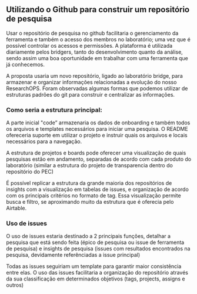 ## Utilizando o Github para construir um repositório de pesquisa
    
Usar o repositório de pesquisa no github facilitaria o gerenciamento da ferramenta e também o acesso dos membros no laboratório; uma vez que é possível controlar os acessos e permissões. A plataforma é utilizada diariamente pelos bridgers, tanto do desenvolvimento quanto da análise, sendo assim uma boa oportunidade em trabalhar com uma ferramenta que já conhecemos.
    
A proposta usaria um novo repositório, ligado ao laboratório bridge, para armazenar e organizar informações relacionadas a evolução do nosso ResearchOPS. Foram observadas algumas formas que podemos utilizar de estruturas padrões do git para construir e centralizar as informações. 
    
### **Como seria a estrutura principal:**
    
A parte inicial "code” armazenaria os dados de onboarding e também todos os arquivos e templates necessários para iniciar uma pesquisa. O README ofereceria suporte em utilizar o projeto e instruir quais os arquivos e locais necessários para a navegação. 

A estrutura de projetos e boards pode oferecer uma visualização de quais pesquisas estão em andamento, separadas de acordo com cada produto do laboratório (similar a estrutura do projeto de transparencia dentro do repositório do PEC)

É possível replicar a estrutura da grande maioria dos repositórios de insights com a visualização em tabelas de issues, e organização de acordo com os principais critérios no formato de tag. Essa visualização permite busca e filtro, se aproximando muito da estrutura que é oferecia pelo Airtable.

    

### Uso de issues

    
O uso de issues estaria destinado a 2 principais funções, detalhar a pesquisa que está sendo feita (épico de pesquisa ou issue de ferramenta de pesquisa) e insights de pesquisa (issues com resultados encontrados na pesquisa, devidamente referênciadas a issue principal)
    
Todas as issues seguiriam um template para garantir maior consistência entre elas. O uso das issues facilitaria a organização do repositório através da sua classificação em determinados objetivos (tags, projects, assigns e outros)